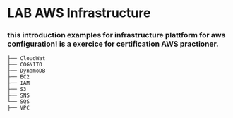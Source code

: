 # LAB AWS Infrastructure 

### this introduction examples for infrastructure plattform for aws configuration! is a exercice for certification AWS practioner.

```
├── CloudWat
├── COGNITO
├── DynamoDB
├── EC2
├── IAM
├── S3
├── SNS
└── SQS
├── VPC
```




